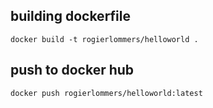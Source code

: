 ## building dockerfile
`docker build -t rogierlommers/helloworld .`

## push to docker hub
`docker push rogierlommers/helloworld:latest`
